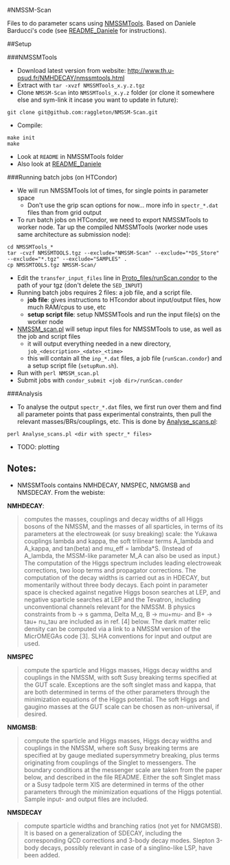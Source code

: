 #NMSSM-Scan

Files to do parameter scans using [NMSSMTools](http://www.th.u-psud.fr/NMHDECAY/nmssmtools.html). Based on Daniele Barducci's code (see [README_Daniele](README_Daniele) for instructions).

##Setup

###NMSSMTools
- Download latest version from website: http://www.th.u-psud.fr/NMHDECAY/nmssmtools.html
- Extract with `tar -xvzf NMSSMTools_x.y.z.tgz`
- Clone `NMSSM-Scan` into `NMSSMTools_x.y.z` folder (or clone it somewhere else and sym-link it incase you want to update in future):
```
git clone git@github.com:raggleton/NMSSM-Scan.git
```
- Compile:
```shell
make init
make
```
- Look at `README` in NMSSMTools folder
- Also look at [README_Daniele](README_Daniele)

###Running batch jobs (on HTCondor)
- We will run NMSSMTools lot of times, for single points in parameter space
    - Don't use the grip scan options for now... more info in `spectr_*.dat` files than from grid output
- To run batch jobs on HTCondor, we need to export NMSSMTools to worker node. Tar up the compiled NMSSMTools (worker node uses same architecture as submission node):
```shell
cd NMSSMTools_*
tar -cvzf NMSSMTOOLS.tgz --exclude="NMSSM-Scan" --exclude="*DS_Store" --exclude="*.tgz" --exclude="SAMPLES" .
cp NMSSMTOOLS.tgz NMSSM-Scan/
```
- Edit the `transfer_input_files` line in [Proto_files/runScan.condor](Proto_files/runScan.condor) to the path of your tgz (don't delete the `SED_INPUT`)
- Running batch jobs requires 2 files: a job file, and a script file.
    - **job file**: gives instructions to HTcondor about input/output files, how much RAM/cpus to use, etc
    - **setup script file**: setup NMSSMTools and run the input file(s) on the worker node
- [NMSSM_scan.pl](NMSSM_scan.pl) will setup input files for NMSSMTools to use, as well as the job and script files
    + it will output everything needed in a new directory, `job_<description>_<date>_<time>`
    + this will contain all the `inp_*.dat` files, a job file (`runScan.condor`) and a setup script file (`setupRun.sh`).
- Run with `perl NMSSM_scan.pl`
- Submit jobs with `condor_submit <job dir>/runScan.condor`

###Analysis
- To analyse the output `spectr_*.dat` files, we first run over them and find all parameter points that pass experimental constraints, then pull the relevant masses/BRs/couplings, etc. This is done by [Analyse_scans.pl](Analyse_scans.pl):
```
perl Analyse_scans.pl <dir with spectr_* files>
```
- TODO: plotting

## Notes:

- NMSSMTools contains NMHDECAY, NMSPEC, NMGMSB and NMSDECAY. From the webiste:

__NMHDECAY__:

> computes the masses, couplings and decay widths of all Higgs bosons of the NMSSM, and the masses of all sparticles, in terms of its parameters at the electroweak (or susy breaking) scale: the Yukawa couplings lambda and kappa, the soft trilinear terms A_lambda and A_kappa, and tan(beta) and mu_eff = lambda*S. (Instead of A_lambda, the MSSM-like parameter M_A can also be used as input.) The computation of the Higgs spectrum includes leading electroweak corrections, two loop terms and propagator corrections. The computation of the decay widths is carried out as in HDECAY, but momentarily without three body decays. Each point in parameter space is checked against negative Higgs boson searches at LEP, and negative sparticle searches at LEP and the Tevatron, including unconventional channels relevant for the NMSSM. B physics constraints from b -> s gamma, Delta M_q, B -> mu+mu- and B+ -> tau+ nu_tau are included as in ref. [4] below. The dark matter relic density can be computed via a link to a NMSSM version of the MicrOMEGAs code [3]. SLHA conventions for input and output are used.

__NMSPEC__

> compute the sparticle and Higgs masses, Higgs decay widths and couplings in the NMSSM, with soft Susy breaking terms specified at the GUT scale. Exceptions are the soft singlet mass and kappa, that are both determined in terms of the other parameters through the minimization equations of the Higgs potential. The soft Higgs and gaugino masses at the GUT scale can be chosen as non-universal, if desired.

__NMGMSB__:

> compute the sparticle and Higgs masses, Higgs decay widths and couplings in the NMSSM, where soft Susy breaking terms are specified at by gauge mediated supersymmetry breaking, plus terms originating from couplings of the Singlet to messengers. The boundary conditions at the messenger scale are taken from the paper below, and described in the file README. Either the soft Singlet mass or a Susy tadpole term XIS are determined in terms of the other parameters through the minimization equations of the Higgs potential. Sample input- and output files are included.

__NMSDECAY__

> compute sparticle widths and branching ratios (not yet for NMGMSB). It is based on a generalization of SDECAY, including the corresponding QCD corrections and 3-body decay modes. Slepton 3-body decays, possibly relevant in case of a singlino-like LSP, have been added.
